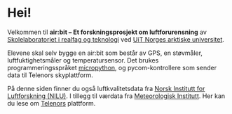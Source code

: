 # Hei!

Velkommen til **air:bit &ndash; Et forskningsprosjekt om luftforurensning** av [Skolelaboratoriet i realfag og teknologi](https://uit.no/skolelab) ved [UiT Norges arktiske universitet](https://uit.no).

Elevene skal selv bygge en air:bit som består av GPS, en støvmåler, luftfuktighetsmåler og temperatursensor.
Det brukes programmeringsspråket [micropython](https://micropython.org/), og pycom-kontrollere som sender data til Telenors skyplattform.

På denne siden finner du også luftkvalitetsdata fra [Norsk Institutt for Luftforskning (NILU)](https://www.nilu.no/). I tillegg til værdata fra [Meteorologisk Institutt](https://met.no/). Her kan du lese om [Telenors](https://startiot.telenor.com/) plattform.
